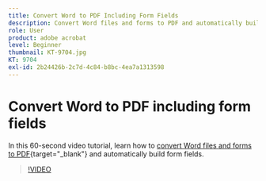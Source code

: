 ```yaml
---
title: Convert Word to PDF Including Form Fields
description: Convert Word files and forms to PDF and automatically build form fields
role: User
product: adobe acrobat
level: Beginner
thumbnail: KT-9704.jpg
KT: 9704
exl-id: 2b24426b-2c7d-4c84-b8bc-4ea7a1313598
---
```

# Convert Word to PDF including form fields

In this 60-second video tutorial, learn how to [convert Word files and forms to PDF](https://www.adobe.com/acrobat/online/word-to-pdf.html){target="_blank"} and automatically build form fields. 

>[!VIDEO](https://video.tv.adobe.com/v/340082?hidetitle=true)
